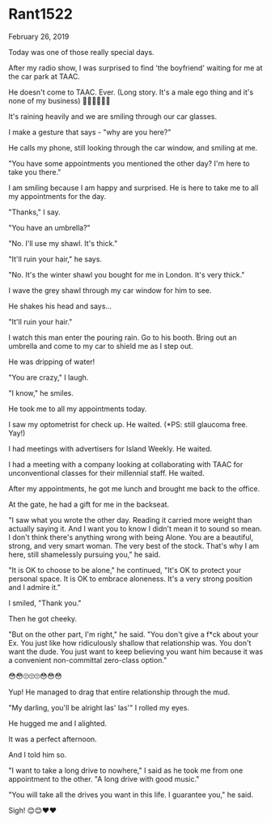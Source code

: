 # Rant1522


February 26, 2019

Today was one of those really special days.

After my radio show, I was surprised to find 'the boyfriend' waiting for me at the car park at TAAC.

He doesn't come to TAAC. Ever. 
(Long story. It's a male ego thing and it's none of my business) 🤷🏽‍♀️🤷🏽‍♀️

It's raining heavily and we are smiling through our car glasses.

I make a gesture that says - "why are you here?"

He calls my phone, still looking through the car window, and smiling at me.

"You have some appointments you mentioned the other day? I'm here to take you there."

I am smiling because I am happy and surprised. He is here to take me to all my appointments for the day.

"Thanks," I say.

"You have an umbrella?"

"No. I'll use my shawl. It's thick."

"It'll ruin your hair," he says.

"No. It's the winter shawl you bought for me in London. It's very thick."

I wave the grey shawl through my car window for him to see.

He shakes his head and says...

"It'll ruin your hair."

I watch this man enter the pouring rain. Go to his booth. Bring out an umbrella and come to my car to shield me as I step out.

He was dripping of water!

"You are crazy," I laugh.

"I know," he smiles.

He took me to all my appointments today.

I saw my optometrist for check up. 
He waited.
(*PS: still glaucoma free. Yay!)

I had meetings with advertisers for Island Weekly. 
He waited.

I had a meeting with a company looking at collaborating with TAAC for unconventional classes for their millennial staff. 
He waited.

After my appointments, he got me lunch and brought me back to the office.

At the gate, he had a gift for me in the backseat.

"I saw what you wrote the other day. Reading it carried more weight than actually saying it. And I want you to know I didn't mean it to sound so mean. I don't think there's anything wrong with being Alone. You are a beautiful, strong, and very smart woman. The very best of the stock. That's why I am here, still shamelessly pursuing you," he said.

"It is OK  to choose to be alone," he continued, "It's OK to protect your personal space. It is OK to embrace aloneness. It's a very strong position and I admire it."

I smiled, "Thank you."

Then he got cheeky. 

"But on the other part, I'm right," he said. "You don't give a f*ck about your Ex. You just like how ridiculously shallow that relationship was. You don't want the dude. You just want to keep believing you want him because it was a convenient non-committal zero-class option."

😳😳🙄🙄🙄😳😳😳

Yup! He managed to drag that entire relationship through the mud.

"My darling, you'll be alright las' las'" I rolled my eyes.

He hugged me and I alighted. 

It was a perfect afternoon.

And I told him so.

"I want to take a long drive to nowhere," I said as he took me from one appointment to the other. "A long drive with good music."

"You will take all the drives you want in this life. I guarantee you," he said.

Sigh! 😊😊❤❤
